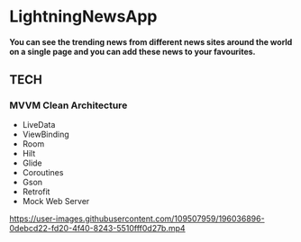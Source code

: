 # LightningNewsApp

#### You can see the trending news from different news sites around the world on a single page and you can add these news to your favourites.

## TECH

### MVVM Clean Architecture

- LiveData
- ViewBinding
- Room
- Hilt
- Glide
- Coroutines
- Gson
- Retrofit
- Mock Web Server






https://user-images.githubusercontent.com/109507959/196036896-0debcd22-fd20-4f40-8243-5510fff0d27b.mp4



